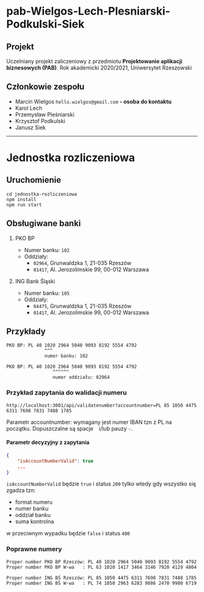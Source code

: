 # pab-Wielgos-Lech-Plesniarski-Podkulski-Siek

## Projekt

Uczelniany projekt zaliczeniowy z przedmiotu **Projektowanie aplikacji biznesowych (PAB)**. 
Rok akademicki 2020/2021, Uniwersytet Rzeszowski

## Członkowie zespołu

* Marcin Wielgos `hello.wielgos@gmail.com` **- osoba do kontaktu**
* Karol Lech
* Przemysław Pleśniarski
* Krzysztof Podkulski
* Janusz Siek

***

# Jednostka rozliczeniowa

## Uruchomienie

```
cd jednostka-rozliczeniowa
npm install
npm run start
```

## Obsługiwane banki

1. PKO BP
    - Numer banku: `102`
    - Oddziały: 
        - `02964`, Grunwaldzka 1, 21-035 Rzeszów
        - `01417`, Al. Jerozolimskie 99, 00-012 Warszawa

2. ING Bank Śląski
    - Numer banku: `105`
    - Oddziały: 
        - `04475`, Grunwaldzka 1, 21-035 Rzeszów
        - `01417`, Al. Jerozolimskie 99, 00-012 Warszawa

## Przykłady

```
PKO BP: PL 40 1020 2964 5040 9093 8192 5554 4792
              ^^^
              numer banku: 102

PKO BP: PL 40 1020 2964 5040 9093 8192 5554 4792
                 ^^^^^^
                 numer oddziału: 02964
```

### Przykład zapytania do walidacji numeru

```http://localhost:3001/api/validatenumber?accountnumber=PL 85 1050 4475 6311 7698 7831 7488 1785```

Parametr accountnumber: wymagany jest numer IBAN tzn z PL na początku. Dopuszczalne są spacje ` ` i/lub pauzy `-`.

#### Parametr decyzyjny z zapytania

```json
{
    "isAccountNumberValid": true
    ...
}
```

`isAccountNumberValid` będzie `true` i status `200` tylko wtedy gdy wszystko się zgadza tzn:
- format numeru
- numer banku
- oddział banku
- suma kontrolna

w przeciwnym wypadku będzie `false` i status `400`

### Poprawne numery

```
Proper number PKO BP Rzeszów: PL 40 1020 2964 5040 9093 8192 5554 4792
Proper number PKO BP W-wa   : PL 63 1020 1417 3464 3146 7920 4129 4804

Proper number ING BŚ Rzeszów: PL 85 1050 4475 6311 7698 7831 7488 1785
Proper number ING BŚ W-wa   : PL 74 1050 2963 6283 9086 2470 9980 6719
```

